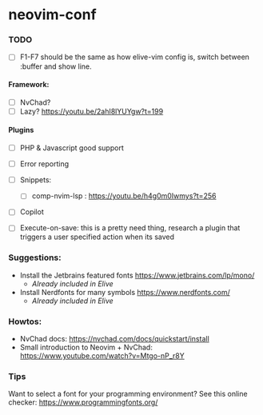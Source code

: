 # neovim-conf

### TODO
- [ ] F1-F7 should be the same as how elive-vim config is, switch between :buffer and show line.

#### Framework:
- [ ] NvChad?
- [ ] Lazy? https://youtu.be/2ahI8lYUYgw?t=199

#### Plugins
- [ ] PHP & Javascript good support
- [ ] Error reporting
- [ ] Snippets:
   - [ ] comp-nvim-lsp : https://youtu.be/h4g0m0Iwmys?t=256
- [ ] Copilot
- [ ] Execute-on-save: this is a pretty need thing, research a plugin that triggers a user specified action when its saved


### Suggestions:

* Install the Jetbrains featured fonts https://www.jetbrains.com/lp/mono/
    * _Already included in Elive_
* Install Nerdfonts for many symbols https://www.nerdfonts.com/
    * _Already included in Elive_

### Howtos:

* NvChad docs: https://nvchad.com/docs/quickstart/install
* Small introduction to Neovim + NvChad: https://www.youtube.com/watch?v=Mtgo-nP_r8Y


### Tips

Want to select a font for your programming environment? See this online checker: https://www.programmingfonts.org/
